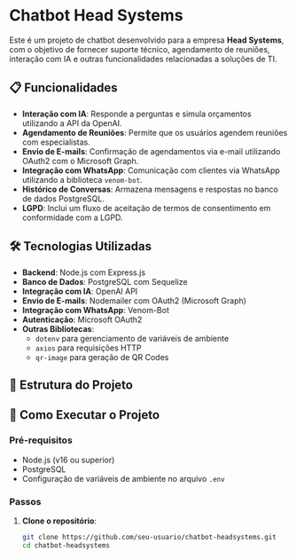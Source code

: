 # Chatbot Head Systems

Este é um projeto de chatbot desenvolvido para a empresa **Head Systems**, com o objetivo de fornecer suporte técnico, agendamento de reuniões, interação com IA e outras funcionalidades relacionadas a soluções de TI.

## 📋 Funcionalidades

- **Interação com IA**: Responde a perguntas e simula orçamentos utilizando a API da OpenAI.
- **Agendamento de Reuniões**: Permite que os usuários agendem reuniões com especialistas.
- **Envio de E-mails**: Confirmação de agendamentos via e-mail utilizando OAuth2 com o Microsoft Graph.
- **Integração com WhatsApp**: Comunicação com clientes via WhatsApp utilizando a biblioteca `venom-bot`.
- **Histórico de Conversas**: Armazena mensagens e respostas no banco de dados PostgreSQL.
- **LGPD**: Inclui um fluxo de aceitação de termos de consentimento em conformidade com a LGPD.

## 🛠️ Tecnologias Utilizadas

- **Backend**: Node.js com Express.js
- **Banco de Dados**: PostgreSQL com Sequelize
- **Integração com IA**: OpenAI API
- **Envio de E-mails**: Nodemailer com OAuth2 (Microsoft Graph)
- **Integração com WhatsApp**: Venom-Bot
- **Autenticação**: Microsoft OAuth2
- **Outras Bibliotecas**:
  - `dotenv` para gerenciamento de variáveis de ambiente
  - `axios` para requisições HTTP
  - `qr-image` para geração de QR Codes

## 📂 Estrutura do Projeto


## 🚀 Como Executar o Projeto

### Pré-requisitos

- Node.js (v16 ou superior)
- PostgreSQL
- Configuração de variáveis de ambiente no arquivo `.env`

### Passos

1. **Clone o repositório**:
   ```bash
   git clone https://github.com/seu-usuario/chatbot-headsystems.git
   cd chatbot-headsystems
